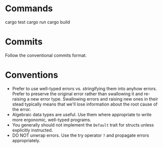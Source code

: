 # Commands

cargo test
cargo run
cargo build


# Commits
Follow the conventional commits format.


# Conventions
- Prefer to use well-typed errors vs. stringifying them into anyhow errors. Prefer to preserve the original error rather than swallowing it and re-raising a new error type. Swallowing errors and raising new ones in their stead typically means that we'll lose information about the root cause of the error.
- Algebraic data types are useful. Use them where appropriate to write more ergonomic, well-typed programs.
- You generally should not implement the `Default` trait for structs unless explicitly instructed.
- DO NOT unwrap errors. Use the try operator `?` and propagate errors appropriately.
